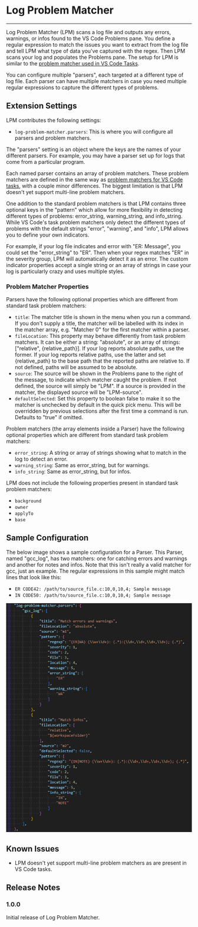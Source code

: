 # Log Problem Matcher
---
Log Problem Matcher (LPM) scans a log file and outputs any errors, warnings, or infos found to the VS Code Problems pane. You define a regular expression to match the issues you want to extract from the log file and tell LPM what type of data you've captured with the regex. Then LPM scans your log and populates the Problems pane. The setup for LPM is similar to the [problem matcher used in VS Code Tasks](https://code.visualstudio.com/docs/debugtest/tasks#_defining-a-problem-matcher).

You can configure multiple "parsers", each targeted at a different type of log file. Each parser can have multiple matchers in case you need multiple regular expressions to capture the different types of problems.

## Extension Settings

LPM contributes the following settings:

- `log-problem-matcher.parsers`: This is where you will configure all parsers and problem matchers.

The "parsers" setting is an object where the keys are the names of your different parsers. For example, you may have a parser set up for logs that come from a particular program.

Each named parser contains an array of problem matchers. These problem matchers are defined in the same way as [problem matchers for VS Code tasks](https://code.visualstudio.com/docs/debugtest/tasks#_defining-a-problem-matcher), with a couple minor differences. The biggest limitation is that LPM doesn't yet support multi-line problem matchers.

One addition to the standard problem matchers is that LPM contains three optional keys in the "pattern" which allow for more flexibility in detecting different types of problems: error_string, warning_string, and info_string. While VS Code's task problem matchers only detect the different types of problems with the default strings "error", "warning", and "info", LPM allows you to define your own indicators.

For example, if your log file indicates and error with "ER: Message", you could set the "error_string" to "ER". Then when your regex matches "ER" in the severity group, LPM will automatically detect it as an error. The custom indicator properties accept a single string or an array of strings in case your log is particularly crazy and uses multiple styles.

### Problem Matcher Properties

Parsers have the following optional properties which are different from standard task problem matchers:

- `title`: The matcher title is shown in the menu when you run a command. If you don't supply a title, the matcher will be labelled with its index in the matcher array, e.g. "Matcher 0" for the first matcher within a parser.
- `fileLocation`: This property may behave differently from task problem matchers. It can be either a string: "absolute", or an array of strings: ["relative", {relative_path}]. If your log reports absolute paths, use the former. If your log reports relative paths, use the latter and set {relative_path} to the base path that the reported paths are relative to. If not defined, paths will be assumed to be absolute.
- `source`: The source will be shown in the Problems pane to the right of the message, to indicate which matcher caught the problem. If not defined, the source will simply be "LPM". If a source is provided in the matcher, the displayed source will be "LPM-source".
- `defaultSelected`: Set this property to boolean false to make it so the matcher is unchecked by default in the quick pick menu. This will be overridden by previous selections after the first time a command is run. Defaults to "true" if omitted.

Problem matchers (the array elements inside a Parser) have the following optional properties which are different from standard task problem matchers:

- `error_string`: A string or array of strings showing what to match in the log to detect an error.
- `warning_string`: Same as error_string, but for warnings.
- `info_string`: Same as error_string, but for infos.

LPM does not include the following properties present in standard task problem matchers:

- `background`
- `owner`
- `applyTo`
- `base`

## Sample Configuration

The below image shows a sample configuration for a Parser. This Parser, named "gcc_log", has two matchers: one for catching errors and warnings and another for notes and infos. Note that this isn't really a valid matcher for gcc, just an example. The regular expressions in this sample might match lines that look like this:

- `ER CODE42: /path/to/source_file.c:10,0,10,4; Sample message`
- `IN CODE50: /path/to/source_file.c:10,0,10,4; Sample message`

![sample_configuration_image](./doc/sample_configuration.png)

## Known Issues

- LPM doesn't yet support multi-line problem matchers as are present in VS Code tasks.

## Release Notes

### 1.0.0

Initial release of Log Problem Matcher.
